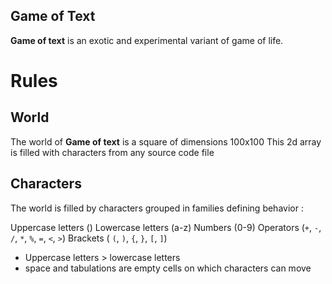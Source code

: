 Game of Text
------------

**Game of text** is an exotic and experimental variant of game of
life.

# Rules

## World

The world of **Game of text** is a square of dimensions 100x100
This 2d array is filled with characters from any source code file

## Characters

The world is filled by characters grouped in families defining
behavior :

Uppercase letters () 
Lowercase letters (a-z)
Numbers           (0-9)
Operators         (`+`, `-`, `/`, `*`, `%`, `=`, `<`, `>`)
Brackets          ( `(`, `)`, `{`, `}`, `[`, `]`)

* Uppercase letters > lowercase letters
* space and tabulations are empty cells on which characters can move


